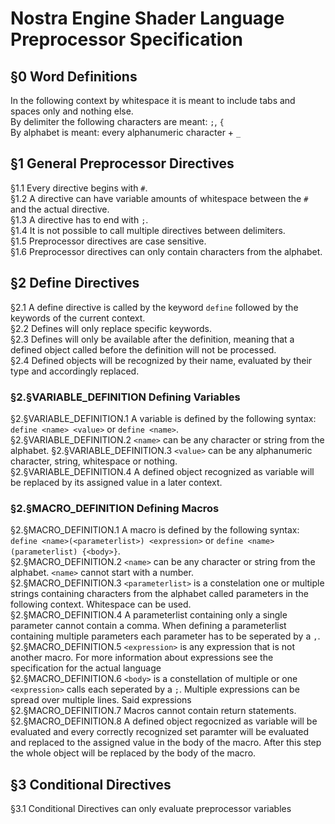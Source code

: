 # Nostra Engine Shader Language Preprocessor Specification  

## §0 Word Definitions  
In the following context by whitespace it is meant to include tabs and spaces only and nothing else.  
By delimiter the following characters are meant: `;`, `{`  
By alphabet is meant: every alphanumeric character + `_`

## §1 General Preprocessor Directives  
§1.1 Every directive begins with `#`.  
§1.2 A directive can have variable amounts of whitespace between the `#` and the actual  directive.  
§1.3 A directive has to end with `;`.  
§1.4 It is not possible to call multiple directives between delimiters.  
§1.5 Preprocessor directives are case sensitive.  
§1.6 Preprocessor directives can only contain characters from the alphabet.  

## §2 Define Directives  
§2.1 A define directive is called by the keyword `define` followed by the keywords of the current context.  
§2.2 Defines will only replace specific keywords.  
§2.3 Defines will only be available after the definition, meaning that a defined object called before the definition will not be processed.  
§2.4 Defined objects will be recognized by their name, evaluated by their type and accordingly replaced.  

### §2.§VARIABLE_DEFINITION Defining Variables  
§2.§VARIABLE_DEFINITION.1 A variable is defined by the following syntax: `define <name> <value>` or `define <name>`.  
§2.§VARIABLE_DEFINITION.2 `<name>` can be any character or string from the alphabet.
§2.§VARIABLE_DEFINITION.3 `<value>` can be any alphanumeric character, string, whitespace or nothing.  
§2.§VARIABLE_DEFINITION.4 A defined object recognized as variable will be replaced by its assigned value in a later context.  

### §2.§MACRO_DEFINITION Defining Macros  
§2.§MACRO_DEFINITION.1 A macro is defined by the following syntax: `define <name>(<parameterlist>) <expression>` or `define <name>(parameterlist) {<body>}`.  
§2.§MACRO_DEFINITION.2 `<name>` can be any character or string from the alphabet. `<name>` cannot start with a number.  
§2.§MACRO_DEFINITION.3 `<parameterlist>` is a constelation one or multiple strings containing characters from the alphabet called parameters in the following context. Whitespace can be used.  
§2.§MACRO_DEFINITION.4 A parameterlist containing only a single parameter cannot contain a comma. When defining a parameterlist containing multiple parameters each parameter has to be seperated by a `,`.  
§2.§MACRO_DEFINITION.5 `<expression>` is any expression that is not another macro. For more information about expressions see the specification for the actual language  
§2.§MACRO_DEFINITION.6 `<body>` is a constellation of multiple or one `<expression>` calls each seperated by a `;`. Multiple expressions can be spread over multiple lines. Said expressions  
§2.§MACRO_DEFINITION.7 Macros cannot contain return statements.
§2.§MACRO_DEFINITION.8 A defined object regocnized as variable will be evaluated and every correctly recognized set paramter will be evaluated and replaced to the assigned value in the body of the macro. After this step the whole object will be replaced by the body of the macro.  

## §3 Conditional Directives  
§3.1 Conditional Directives can only evaluate preprocessor variables